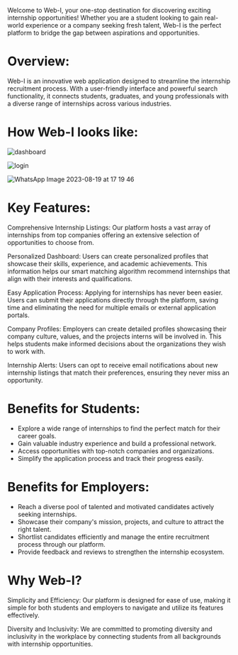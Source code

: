 Welcome to Web-I, your one-stop destination for discovering exciting internship opportunities! Whether you are a student looking to gain real-world experience or a company seeking fresh talent, Web-I is the perfect platform to bridge the gap between aspirations and opportunities.

# Overview:
Web-I is an innovative web application designed to streamline the internship recruitment process. With a user-friendly interface and powerful search functionality, it connects students, graduates, and young professionals with a diverse range of internships across various industries.

# How Web-I looks like:
![dashboard](https://github.com/mayank-0407/Web-I/assets/97796657/90927218-e02e-4ac2-ab95-da6b2196b28c)

![login](https://github.com/mayank-0407/Web-I/assets/97796657/003d3d16-0d80-45d5-813d-9a6ac4e44a27)

![WhatsApp Image 2023-08-19 at 17 19 46](https://github.com/mayank-0407/Web-I/assets/97796657/8fd35122-8a1f-45e3-a177-49e6bc2d7d66)

# Key Features:

Comprehensive Internship Listings: Our platform hosts a vast array of internships from top companies offering an extensive selection of opportunities to choose from.

Personalized Dashboard: Users can create personalized profiles that showcase their skills, experience, and academic achievements. This information helps our smart matching algorithm recommend internships that align with their interests and qualifications.

Easy Application Process: Applying for internships has never been easier. Users can submit their applications directly through the platform, saving time and eliminating the need for multiple emails or external application portals.

Company Profiles: Employers can create detailed profiles showcasing their company culture, values, and the projects interns will be involved in. This helps students make informed decisions about the organizations they wish to work with.

Internship Alerts: Users can opt to receive email notifications about new internship listings that match their preferences, ensuring they never miss an opportunity.

# Benefits for Students:

- Explore a wide range of internships to find the perfect match for their career goals.
- Gain valuable industry experience and build a professional network.
- Access opportunities with top-notch companies and organizations.
- Simplify the application process and track their progress easily.

# Benefits for Employers:

- Reach a diverse pool of talented and motivated candidates actively seeking internships.
- Showcase their company's mission, projects, and culture to attract the right talent.
- Shortlist candidates efficiently and manage the entire recruitment process through our platform.
- Provide feedback and reviews to strengthen the internship ecosystem.

# Why Web-I?

Simplicity and Efficiency: Our platform is designed for ease of use, making it simple for both students and employers to navigate and utilize its features effectively.

Diversity and Inclusivity: We are committed to promoting diversity and inclusivity in the workplace by connecting students from all backgrounds with internship opportunities.
